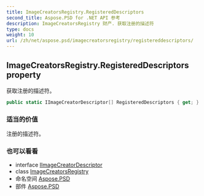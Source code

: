 ```yaml
---
title: ImageCreatorsRegistry.RegisteredDescriptors
second_title: Aspose.PSD for .NET API 参考
description: ImageCreatorsRegistry 财产. 获取注册的描述符
type: docs
weight: 10
url: /zh/net/aspose.psd/imagecreatorsregistry/registereddescriptors/
---
```

## ImageCreatorsRegistry.RegisteredDescriptors property

获取注册的描述符。

```csharp
public static IImageCreatorDescriptor[] RegisteredDescriptors { get; }
```

### 适当的价值

注册的描述符。

### 也可以看看

* interface [IImageCreatorDescriptor](../../iimagecreatordescriptor/)
* class [ImageCreatorsRegistry](../)
* 命名空间 [Aspose.PSD](../../imagecreatorsregistry/)
* 部件 [Aspose.PSD](../../../)


